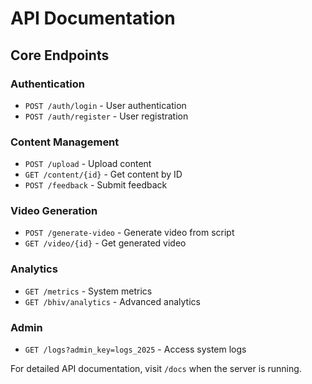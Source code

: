 # API Documentation

## Core Endpoints

### Authentication
- `POST /auth/login` - User authentication
- `POST /auth/register` - User registration

### Content Management
- `POST /upload` - Upload content
- `GET /content/{id}` - Get content by ID
- `POST /feedback` - Submit feedback

### Video Generation
- `POST /generate-video` - Generate video from script
- `GET /video/{id}` - Get generated video

### Analytics
- `GET /metrics` - System metrics
- `GET /bhiv/analytics` - Advanced analytics

### Admin
- `GET /logs?admin_key=logs_2025` - Access system logs

For detailed API documentation, visit `/docs` when the server is running.